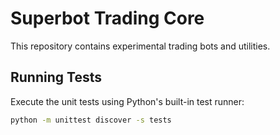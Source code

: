 # Superbot Trading Core

This repository contains experimental trading bots and utilities.

## Running Tests

Execute the unit tests using Python's built-in test runner:

```bash
python -m unittest discover -s tests
```

